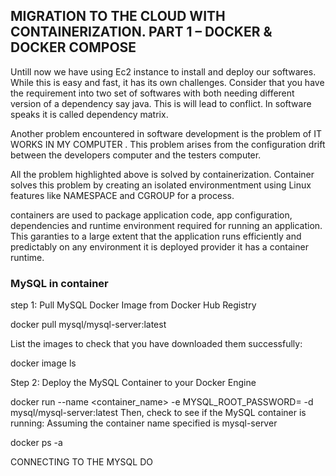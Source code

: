 ## MIGRATION TO THE СLOUD WITH CONTAINERIZATION. PART 1 – DOCKER & DOCKER COMPOSE
Untill now we have using Ec2 instance to install and deploy our softwares. While this is easy and fast, it has its own challenges. Consider that you have the requirement into two set of softwares with both needing different version of a dependency say java. This is will lead to conflict. In software speaks it is called dependency matrix.

Another problem encountered in software development is the problem of IT WORKS IN MY COMPUTER . This problem arises from the configuration drift between the developers computer and the testers computer.

All the problem highlighted above is solved by containerization. Container solves this problem by creating an isolated environmentment using Linux features like NAMESPACE and CGROUP for a process.

containers are used to package application code, app configuration, dependencies and runtime environment required for running an application. This garanties to a large extent that the application runs efficiently and predictably on any environment it is deployed provider it has a container runtime.
### MySQL in container
step 1: Pull MySQL Docker Image from Docker Hub Registry

docker pull mysql/mysql-server:latest

List the images to check that you have downloaded them successfully:

docker image ls

Step 2: Deploy the MySQL Container to your Docker Engine

docker run --name <container_name> -e MYSQL_ROOT_PASSWORD=<my-secret-pw> -d mysql/mysql-server:latest
Then, check to see if the MySQL container is running: Assuming the container name specified is mysql-server

docker ps -a

CONNECTING TO THE MYSQL DO
